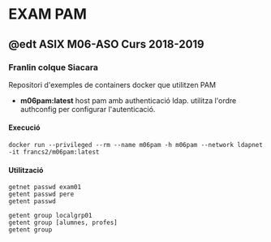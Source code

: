 # EXAM PAM
## @edt ASIX M06-ASO Curs 2018-2019
### Franlin colque Siacara

Repositori d'exemples de containers docker que utilitzen PAM

 * **m06pam:latest** host pam amb authenticació ldap. utilitza l'ordre authconfig per
configurar l'autenticació.

#### Execució

```
docker run --privileged --rm --name m06pam -h m06pam --network ldapnet -it francs2/m06pam:latest
```

#### Utilització

```
getnet passwd exam01
getent passwd pere
getent passwd

getent group localgrp01
getent group [alumnes, profes]
getent group
```
